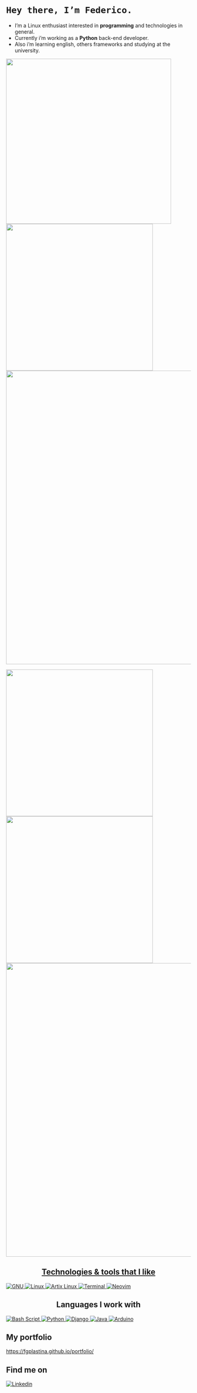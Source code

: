 # ```Hey there, I’m Federico.```

* I’m a Linux enthusiast interested in **programming** and technologies in general.
* Currently i’m working as a **Python** back-end developer. 
* Also i’m learning english, others frameworks and studying at the university.


<p align="left">
  <a href="https://github.com/fgplastina#gh-dark-mode-only"><img width="450" src="https://github-readme-stats.vercel.app/api?username=fgplastina&show_icons=true&theme=nord&count_private=true">
  <a href="https://github.com/fgplastina#gh-dark-mode-only"><img width="400"  src="https://github-readme-stats.vercel.app/api/top-langs/?username=fgplastina&hide=html,scss,css&count_private=true&langs_count=4&layout=compact&theme=nord">
  <a href="https://github.com/fgplastina#gh-dark-mode-only"><img width="800" src="https://github-profile-trophy.vercel.app/?username=fgplastina&row=1&column=5&theme=nord">

  <a href="https://github.com/fgplastina#gh-light-mode-only"><img width="400" src="https://github-readme-stats.vercel.app/api?username=fgplastina&show_icons=true&theme=graywhite&count_private=true">
  <a href="https://github.com/fgplastina#gh-light-mode-only"><img width="400" src="https://github-readme-stats.vercel.app/api/top-langs/?username=fgplastina&hide=html,scss,css&count_private=true&langs_count=4&layout=compact&theme=graywhite">
  <a href="https://github.com/fgplastina#gh-light-mode-only"><img width="800" src="https://github-profile-trophy.vercel.app/?username=fgplastina&row=1&column=5&theme=graywhite">

</p>
<p align="left">   
<div>
  <h2 style="text-align: center;">Technologies & tools that I like</h2>
  <p>
    <a href="https://www.gnu.org/">
      <img
        src="https://img.shields.io/badge/GNU-A42E2B?style=for-the-badge&logo=GNU&logoColor=A42E2B&labelColor=white"
        alt="GNU"
      />
    </a>
    <a href="https://www.kernel.org/">
      <img
        src="https://img.shields.io/badge/-Linux-black?style=for-the-badge&logo=Linux&labelColor=black"
        alt="Linux"
      />
    </a>
    <a href="https://artixlinux.org/">
      <img
        src="https://img.shields.io/badge/Artix%20Linux%20-grey?style=for-the-badge&logo=Artix%20Linux"
        alt="Artix Linux"
      />
    </a>
    <a href="https://st.suckless.org/">
      <img
        src="https://img.shields.io/badge/-Terminal-grey?style=for-the-badge&logo=GNOME%20Terminal&logoColor=white"
        alt="Terminal"
      />
    </a>
     <a href="https://neovim.io/">
      <img
        src="https://img.shields.io/badge/Neovim-57A143?style=for-the-badge&logo=Neovim&labelColor=white"
        alt="Neovim"
      />
    </a>
  </p>
  <h2 style="text-align: center;">Languages I work with</h2>
    <p>
      <a href="https://www.gnu.org/software/bash/">
         <img
           src="https://img.shields.io/badge/Bash -4EAA25?style=for-the-badge&logo=GNU%20Bash&labelColor=white"
           alt="Bash Script"
         />
      </a>
      <a href="https://www.python.org/">
        <img
             src="https://img.shields.io/badge/-python-3776AB?style=for-the-badge&logo=python&labelColor=white"
          alt="Python"
        />
      </a>
      <a href="https://www.djangoproject.com/">
        <img
          src="https://img.shields.io/badge/Django-092E20?style=for-the-badge&logo=Django&logoColor=092E20&labelColor=white"
          alt="Django"
        />
      </a>
      <a href="https://dev.java/">
        <img                
          src="https://img.shields.io/badge/Java-important?style=for-the-badge&logo=Java&logoColor=orange&labelColor=white"
          alt="Java"
        />
      </a>
      <a href="https://www.arduino.cc/">
        <img                
          src="https://img.shields.io/badge/Arduino-00979D?style=for-the-badge&logo=Arduino&labelColor=white"
          alt="Arduino"
        />
      </a>
    </p>
</div>
<div>
  <h2>My portfolio</h2>
  <p>
    <a href="https://fgplastina.github.io/portfolio/">
      https://fgplastina.github.io/portfolio/
    </a>
  </p>
</div>
<div>
  <h2>Find me on</h2>
  <p>
    <a href="https://www.linkedin.com/in/fgplastina/?locale=en_US">
      <img src="https://img.shields.io/badge/-linkedin-blue?style=for-the-badge&logo=linkedin" alt="Linkedin">
    </a>
  </p>
</div>
</p>
